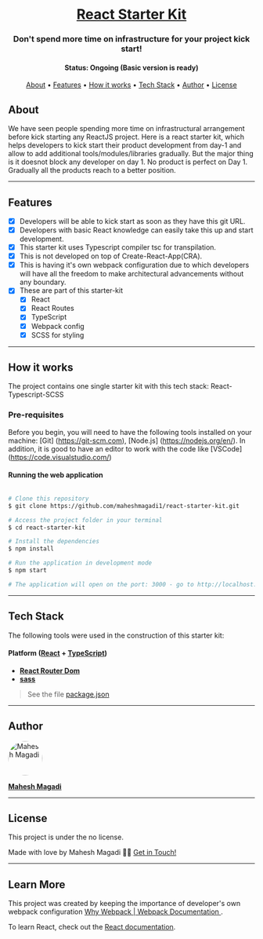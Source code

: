 <h1 align="center">
  <a href="#"> React Starter Kit </a>
</h1>

<h3 align="center">Don't spend more time on infrastructure for your project kick start!</h3>

<h4 align="center"> 
	 Status: Ongoing (Basic version is ready)
</h4>

<p align="center">
 <a href="#about">About</a> •
 <a href="#features">Features</a> •
 <a href="#how-it-works">How it works</a> • 
 <a href="#tech-stack">Tech Stack</a> •  
 <a href="#author">Author</a> • 
 <a href="#user-content-license">License</a>
</p>

## About

We have seen people spending more time on infrastructural arrangement before kick starting any ReactJS project. Here is a react starter kit, which helps developers to kick start their product development from day-1 and allow to add additional tools/modules/libraries gradually. But the major thing is it doesnot block any developer on day 1. No product is perfect on Day 1. Gradually all the products reach to a better position.

---

## Features

- [x] Developers will  be able to kick start as soon as they have this git URL.
- [x] Developers with basic React knowledge can easily take this up and start development. 
- [x] This starter kit uses Typescript compiler tsc for transpilation.
- [x] This is not developed on top of Create-React-App(CRA). 
- [x] This is having it's own webpack configuration due to which developers will have all the freedom to make architectural advancements without any boundary.
- [x] These are part of this starter-kit
  - [x] React
  - [x] React Routes
  - [x] TypeScript
  - [x] Webpack config
  - [x] SCSS for styling

---

## How it works

The project contains one single starter kit with this tech stack: React-Typescript-SCSS

### Pre-requisites

Before you begin, you will need to have the following tools installed on your machine:
[Git] (https://git-scm.com), [Node.js] (https://nodejs.org/en/).
In addition, it is good to have an editor to work with the code like [VSCode] (https://code.visualstudio.com/)

#### Running the web application

```bash

# Clone this repository
$ git clone https://github.com/maheshmagadi1/react-starter-kit.git

# Access the project folder in your terminal
$ cd react-starter-kit

# Install the dependencies
$ npm install

# Run the application in development mode
$ npm start

# The application will open on the port: 3000 - go to http://localhost:3000

```

---

## Tech Stack

The following tools were used in the construction of this starter kit:

#### **Platform** ([React](https://reactjs.org/) + [TypeScript](https://www.typescriptlang.org/))

- **[React Router Dom](https://github.com/ReactTraining/react-router/tree/master/packages/react-router-dom)**
- **[sass](https://github.com/sass/dart-sass)**

> See the file [package.json](https://github.com/evelinsteiger/README-template/blob/master/package.json)

---

## Author

<a href="https://www.linkedin.com/in/mahesh-magadi/">
 <img style="border-radius: 50%;" src="https://media.licdn.com/dms/image/v2/D5603AQH9MAeJPsjKmw/profile-displayphoto-shrink_400_400/profile-displayphoto-shrink_400_400/0/1707718798140?e=1759968000&v=beta&t=-DuPo9-0KfSyKKmW8Sh0ARcVJ03-OgKQct6KN_rclXo" width="70px;" alt="Mahesh Magadi"/>
 <br />
 <p><b>Mahesh Magadi</b></p></a>

---

## License

This project is under the no license.

Made with love by Mahesh Magadi 👋🏽 [Get in Touch!](https://www.linkedin.com/in/mahesh-magadi/)

---

## Learn More

This project was created by keeping the importance of developer's own webpack configuration [Why Webpack | Webpack Documentation ](https://webpack.js.org/concepts/why-webpack/).

To learn React, check out the [React documentation](https://reactjs.org/).
